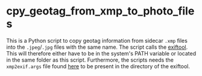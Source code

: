 # cpy_geotag_from_xmp_to_photo_files

This is a Python script to copy geotag information from sidecar `.xmp` files into the `.jpeg`/`.jpg` files with the same name. The script calls the [exiftool](https://github.com/exiftool/exiftool). This will therefore either have to be in the system's PATH variable or located in the same folder as this script. Furthermore, the scripts needs the `xmp2exif.args` file found [here](https://raw.githubusercontent.com/exiftool/exiftool/master/arg_files/xmp2exif.args) to be present in the directory of the exiftool.
